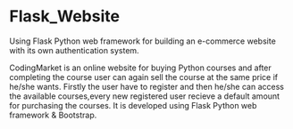 # Flask_Website
Using Flask Python web framework for building an e-commerce website with its own authentication system.

CodingMarket is an online website for buying Python courses and after completing the course user can again sell the course at the same price if he/she wants. Firstly the user have 
to register and then he/she can access the available courses,every new registered user recieve a default amount for purchasing the courses.
It is developed using Flask Python web framework & Bootstrap. 
